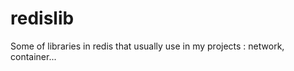 redislib
========

Some of libraries in redis that usually use in my projects : network, container...
